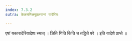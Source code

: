 ```yaml
---
index: 7.3.2
sutra: केकयमित्त्रयुप्रलयानां यादेरियः

---
```

 एषां यकारादेरियादेशः स्यात् । ञिति णिति किति च तद्धिते परे । इति यादेशे प्राप्ते ॥